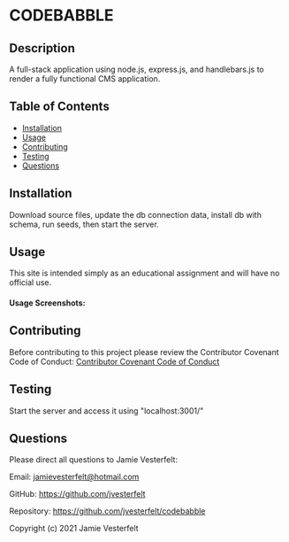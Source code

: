 
# CODEBABBLE
    
## Description
A full-stack application using node.js, express.js, and handlebars.js to render a fully functional CMS application.
    
## Table of Contents
* [Installation](#Installation)
* [Usage](#Usage)
* [Contributing](#Contributing)
* [Testing](#Testing)
* [Questions](#Questions)    
    
## Installation
Download source files, update the db connection data, install db with schema, run seeds, then start the server.
    
## Usage
This site is intended simply as an educational assignment and will have no official use.
    
#### Usage Screenshots:

    

    
## Contributing
Before contributing to this project please review the Contributor Covenant Code of Conduct:
[Contributor Covenant Code of Conduct](https://www.contributor-covenant.org/version/2/0/code_of_conduct/code_of_conduct.md)
    
## Testing
Start the server and access it using "localhost:3001/"
    
## Questions
    
Please direct all questions to Jamie Vesterfelt:
    
Email: jamievesterfelt@hotmail.com
    
GitHub: https://github.com/jvesterfelt
    
Repository: https://github.com/jvesterfelt/codebabble

    
    
Copyright (c) 2021 Jamie Vesterfelt

